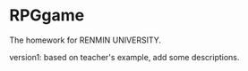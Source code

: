 # RPGgame

The homework for RENMIN UNIVERSITY.

version1: based on teacher's example, add some descriptions.